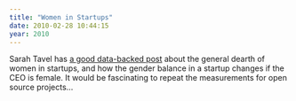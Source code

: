 ```yaml
---
title: "Women in Startups"
date: 2010-02-28 10:44:15
year: 2010
---
```

Sarah Tavel has <a href="http://www.adventurista.com/2010/02/why-arent-there-more-women-in-startups.html">a good data-backed post</a> about the general dearth of women in startups, and how the gender balance in a startup changes if the CEO is female. It would be fascinating to repeat the measurements for open source projects...
